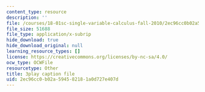 ```yaml
---
content_type: resource
description: ''
file: /courses/18-01sc-single-variable-calculus-fall-2010/2ec96cc0b02a594582181a0d727e407d_BSAA0akmPEU.vtt
file_size: 51688
file_type: application/x-subrip
hide_download: true
hide_download_original: null
learning_resource_types: []
license: https://creativecommons.org/licenses/by-nc-sa/4.0/
ocw_type: OCWFile
resourcetype: Other
title: 3play caption file
uid: 2ec96cc0-b02a-5945-8218-1a0d727e407d
---
```

